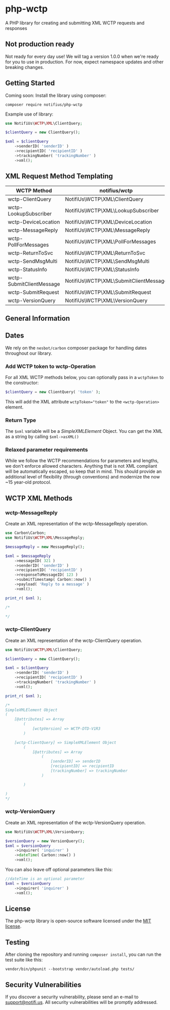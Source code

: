 # php-wctp

A PHP library for creating and submitting XML WCTP requests and responses


## Not production ready

Not ready for every day use! We will tag a version 1.0.0 when we're ready for you to use in production. 
For now, expect namespace updates and other breaking changes. 

## Getting Started

Coming soon: Install the library using composer: 

```console
composer require notifius/php-wctp
```

Example use of library: 

```php
use NotifiUs\WCTP\XML\ClientQuery;

$clientQuery = new ClientQuery();

$xml = $clientQuery
    ->senderID( 'senderID' )
    ->recipientID( 'recipientID' )
    ->trackingNumber( 'trackingNumber' )
    ->xml();
```


## XML Request Method Templating

| WCTP Method  | notifius/wctp   | Status |
|---------| --- | --- | 
|wctp-ClientQuery | NotifiUs\WCTP\XML\ClientQuery | &check; |
|wctp-LookupSubscriber | NotifiUs\WCTP\XML\LookupSubscriber |  &check; |
|wctp-DeviceLocation | NotifiUs\WCTP\XML\DeviceLocation |  &check; |
|wctp-MessageReply |NotifiUs\WCTP\XML\MessageReply |  &check; |
|wctp-PollForMessages |NotifiUs\WCTP\XML\PollForMessages |  &times; |
|wctp-ReturnToSvc |NotifiUs\WCTP\XML\ReturnToSvc |  &check; |
|wctp-SendMsgMulti | NotifiUs\WCTP\XML\SendMsgMulti |  &times; |
|wctp-StatusInfo |NotifiUs\WCTP\XML\StatusInfo |  &times; |
|wctp-SubmitClientMessage | NotifiUs\WCTP\XML\SubmitClientMessage | &times; |
|wctp-SubmitRequest | NotifiUs\WCTP\XML\SubmitRequest | &check; |
|wctp-VersionQuery | NotifiUs\WCTP\XML\VersionQuery | &check; |


## General Information

## Dates

We rely on the `nesbot/carbon` composer package for handling dates throughout our library. 


### Add WCTP token to wctp-Operation

For all XML WCTP methods below, you can optionally pass in a `wctpToken` to the constructor:

```php
$clientQuery = new ClientQuery( 'token' );
```

This will add the XML attribute `wctpToken="token"` to the `<wctp-Operation>` element.


### Return Type
The `$xml` variable will be a *SimpleXMLElement* Object. You can get the XML as a string by calling `$xml->asXML()`

### Relaxed parameter requirements

While we follow the WCTP recommendations for parameters and lengths, we don't enforce allowed characters. 
Anything that is not XML compliant will be automatically escaped, so keep that in mind. 
This should provide an additional level of flexibility (through conventions) and modernize the now ~15 year-old protocol. 


## WCTP XML Methods

### wctp-MessageReply

Create an XML representation of the wctp-MessageReply operation. 

```php
use Carbon\Carbon;
use NotifiUs\WCTP\XML\MessageReply;

$messageReply = new MessageReply();

$xml = $messageReply
    ->messageID( 321 )
    ->senderID( 'senderID' )
    ->recipientID( 'recipientID' )
    ->responseToMessageID( 123 )
    ->submitTimestamp( Carbon::now() )
    ->payload( 'Reply to a message' )
    ->xml();

print_r( $xml );

/*

*/
```


### wctp-ClientQuery

Create an XML representation of the wctp-ClientQuery operation. 

```php
use NotifiUs\WCTP\XML\ClientQuery;

$clientQuery = new ClientQuery();

$xml = $clientQuery
    ->senderID( 'senderID' )
    ->recipientID( 'recipientID' )
    ->trackingNumber( 'trackingNumber' )
    ->xml();

print_r( $xml );

/*
SimpleXMLElement Object
(
    [@attributes] => Array
        (
            [wctpVersion] => WCTP-DTD-V1R3
        )

    [wctp-ClientQuery] => SimpleXMLElement Object
        (
            [@attributes] => Array
                (
                    [senderID] => senderID
                    [recipientID] => recipientID
                    [trackingNumber] => trackingNumber
                )

        )

)
*/
```


### wctp-VersionQuery

Create an XML representation of the wctp-VersionQuery operation. 


```php
use NotifiUs\WCTP\XML\VersionQuery;

$versionQuery = new VersionQuery();
$xml = $versionQuery
    ->inquirer( 'inquirer' )
    ->dateTime( Carbon::now() )
    ->xml();
```

You can also leave off optional parameters like this:

```php
//dateTime is an optional parameter
$xml = $versionQuery
    ->inquirer( 'inquirer' )
    ->xml();
```

## License

The php-wctp library is open-source software licensed under the [MIT license](https://opensource.org/licenses/MIT). 

## Testing

After cloning the repository and running `composer install`, you can run the test suite like this:

```console
vendor/bin/phpunit --bootstrap vendor/autoload.php tests/
```

## Security Vulnerabilities

If you discover a security vulnerability, please send an e-mail to [support@notifi.us](mailto:support@notifi.us). All security vulnerabilities will be promptly addressed.


